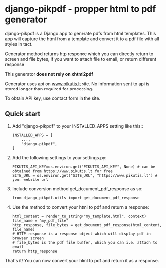 
# django-pikpdf - propper html to pdf generator

django-pikpdf is a Django app to generate pdfs from html templates.
This app will capture the html from a template and convert it to a pdf file 
with all styles in tact.

Generator method returns htp responce which you can directly return to screen and file bytes, if you want to attach file to email, or return different response

This generator **does not rely on xhtml2pdf**

Generator uses api on www.pikutis.lt site. No information sent to api is stored longer than required for processing. 

To obtain API key, use contact form in the site.

## Quick start


1. Add "django-pikpdf" to your INSTALLED_APPS setting like this::

    ```
    INSTALLED_APPS = [
        ...,
        "django-pikpdf",
    ]

2. Add the following settings to your settings.py:
    
    ```
    PIKUTIS_API_KEY=os.environ.get("PIKUTIS_API_KEY", None) # can be obtained from https://www.pikutis.lt for free
    SITE_URL = os.environ.get("SITE_URL", "https://www.pikutis.lt") # your website url
    
2. Include conversion method get_document_pdf_response as so:

    ```
    from django_pikpdf.utils import get_document_pdf_response

3. Use the method to convert your html to pdf and return a response:

    ```
    html_content = render_to_string("my_template.html", context)
    file_name = "my_pdf_file"
    http_response, file_bytes = get_document_pdf_response(html_content, file_name)
    # HTTP response is a response object which will display pdf in browser screen
    # file_bytes is the pdf file buffer, which you can i.e. attach to email
    return http_response

That's it! You can now convert your html to pdf and return it as a response.
